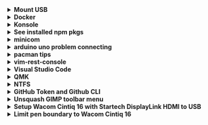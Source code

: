 <details>
    <summary><strong>Mount USB</strong></summary>

-   Insert USB
-   Open terminal
-   type `sudo fdisk -l`
-   Check where USB is located, example output `/dev/sdb1`
-   If not already done, create usb dir: `sudo mkdir /mnt/usb`
-   Mount: `sudo mount /dev/sdb1 /mnt/usb`
-   `cd /mnt/usb`

</details>

<details>
  <summary>
    <strong>Docker</strong>
  </summary>

After installing [docker](https://wiki.archlinux.org/title/docker), remember:

```sh
sudo systemctl enable docker.service
```

to not need `sudo docker`, run `sudo gpasswd -a <username> docker`:

```sh
sudo gpasswd -a justin docker
```

</details>
<details>
  <summary>
  <strong>
    Konsole
  </strong>
  </summary>

Go to following `System settings > Shortcuts`.
If `Konsole` is not listed, then click on `+Add Application` and type in Konsole.<br />
Then, Go to `Konsole > Open a New Window > Add custom shortcut > type in your custom shortcut`

</details>

 <details>
   <summary>
   <strong>
      See installed npm pkgs
   </strong>

   </summary>

check globally installed npm packages:

```sh
npm list -g --depth 0
```

if see:

```sh
/usr/lib
∟-- (empty)
```

then just run:

```sh
npm list -g
```

[Determing which global packages need updating](https://docs.npmjs.com/updating-packages-downloaded-from-the-registry#determining-which-global-packages-need-updating)

```sh
npm outdated -g --depth=0
```

Update single package:

```sh
sudo npm update -g <package_name>
```

Updating all globally-installed packages:

```sh
sudo npm update -g
```

 </details>

<details>
<summary>
<strong>
minicom
</strong>

</summary>

To run:

```sh
sudo minicom -D /dev/ttyACM0
```

To stop, hit `CTRL-A` and then type `q`.

</details>

<details>
  <summary>
  <strong>
    arduino uno problem connecting
  </strong>

  </summary>

check which port arduino uno is connected to and change
permissions with:

```sh
sudo chmod 666 /dev/ttyACM0
```

(`ttyACM0` is just an example port)

</details>

<details>
  <summary>
   <strong>pacman tips</strong>
  </summary>
  <ul>
   <li>
     Reminder to see used and available space: `df -h`
   </li>
   <li>
     installed packages using pacman are in 
     <code>/var/lib/pacman/local</code>
   </li>
   <li>

To [Remove unused packages (orphans)](<https://wiki.archlinux.org/title/Pacman/Tips_and_tricks#Removing_unused_packages_(orphans)>) run:

```sh
sudo pacman -Qtdq | sudo pacman -Rns -
```

When there are no more orphans, the following will show:

```sh
error: argument '-' specified with empty stdin
```

   </li>
   <li>

For [Cleaning the package cache](https://wiki.archlinux.org/title/Pacman#Cleaning_the_package_cache) run:

I usually run the following to retain only one past version
and free more space:

```sh
paccache -rk1
```

this will retain the most recent 3 versions:

```sh
paccache -r
```

   </li>
  </ul>
</details>

<details>
  <summary><strong>vim-rest-console</strong></summary>

Name file with `.rest`, e.g., `request.rest`.

Comments can be made with `#` or `//`. Below is example:

```sh
// Example for requests.rest

# List all messages
http://localhost:3000
GET /messages

# Create a new message
http://localhost:3000
Content-Type: application/json
POST /messages

# Hitting ctrl-j with cursor on URL will post below object
{
    "title": "Post a new message"
}

# Get a specific message by id
http://localhost:3000
GET /messages/123

# Update a specific message by id
http://localhost:3000
PUT /messages/123

# Hitting ctrl-j with cursor on URL will update below object
{
    "title": "Update them"
}

# Delete a specific message by id
http://localhost:3000
DELETE /messages/123
```

To run, put cursor on line with `http://...` or `GET` or `POST`,
etc and hit `<cntl>j`, the default trigger key.

Look at terminal with running server to see output (if any)

For more info, like configurations, see [vim-rest-console docs](https://github.com/diepm/vim-rest-console/blob/master/doc/vim-rest-console.txt).

</details>

<details>
  <summary><strong>Visual Studio Code</strong></summary>

To edit `settings.json`:

```sh
cd ~/.config/Code/User
```

</details>

<details>
  <summary><strong>QMK</strong></summary>

Refer to [QMK Setup](https://docs.qmk.fm/#/newbs_getting_started) page.

Do the following from home directory. I kept getting errors/warnings about
no `bin/qmk` when I tried cloning my qmk github repo. With `qmk setup` run
from home directory, it asks to clone `qmk_firmware` repo to home
directory (which I eventually did and the following worked.
The docs do show how to clone it to another location, didn't look into it
though).

Follow `Linux/WSL` > `Arch / Manjaro` for setup and testing setup:

```sh
sudo pacman --needed --noconfirm -S git python-pip libffi
sudo pacman -S qmk
qmk setup
qmk compile -kb crkbd -km default
```

Configure build environment to be able to just run `qmk compile` and
`qmk flash` without adding `-kb` and `-km`:

```sh
qmk config user.keyboard=crkbd
qmk config user.keymap=justin0979
qmk compile
```

</details>

<details>
  <summary><strong>NTFS</strong></summary>

If connect usb with

```sh
sudo mount /dev/sda1 /mnt/usbstick
```

or

```sh
sudo mount -t ntfs3 /dev/sda1 /mnt/usbstick
```

or just plug in and get something like:

```sh
mount: /mnt: unknown filesystem type 'ntfs'
```

Install `ntfs-3g`:

```sh
sudo pacman -S ntfs-3g
```

My current kernel is `5.10.87-1-lts`, and according to
[NTFS](https://wiki.archlinux.org/title/NTFS)
you need to have kernal >= `5.15`

</details>

<details>
  <summary><strong>GitHub Token and Github CLI</strong></summary>

When attempting to access a repo and get a message saying that a password has expired and to use a token,
go to GitHub docs [Creating a personal access token](https://docs.github.com/en/authentication/keeping-your-account-and-data-secure/creating-a-personal-access-token)
and follow the instructions.

Basically, go to `Settings > <> Developer settings > Personal access tokens`<br />
From there, either click on an expired token to regenerate it, or generate a new one.

To not have to enter credentials for each commit, follow [Github CLI](https://docs.github.com/en/get-started/getting-started-with-git/caching-your-github-credentials-in-git)

To install `gh` on arch linux:

```sh
sudo pacman -S github-cli
```

Then run `gh auth login`<br />

There will be a series of questions that follows, for example:

```sh
? What account do you want to log into? Github.com
? What is your preferred protocol for Git operation? SSH
? Upload your SSH public key to your Github accound? /path/to/key
? How wouild you like to authenticate Github CLI? Paste an authentication token
Tip: you can generate a Personal Access Token here https://github.com/settings/tokens
Then minimum required scopes are 'repo', 'read:org', 'admin:public_key'.
? Paste your authentication token: ***********
- gh config set -h github.com git_protocol ssh
✓ Configured git protocol
HTTP 422: Validation Failed (https://api.github.com/user/keys)
key is already in use
```

If credentials are still required, check that the repo was cloned from SSH.

</details>

<details>
  <summary><strong>Unsquash GIMP toolbar menu</strong></summary>

Go to `Edit --> Preferences --> Interface ->> Toolbox`, then uncheck `Use tool groups`
, then click `OK`

</details>

<details>
<summary><strong>Setup Wacom Cintiq 16 with Startech DisplayLink HDMI to USB</strong></summary>

Referenced [DisplayLink](https://wiki.archlinux.org/title/DisplayLink), specifically section 1.2.

-   [evdi](https://aur.archlinux.org/packages/evdi)
-   [displaylink](https://aur.archlinux.org/packages/displaylink)

Then enabling `displaylink.service`:

```sh
sudo systemctl enable displaylink.service
```

Next, make `20-evda.conf`:

```sh
sudo vim /etc/X11/xorg.conf.d/20-evda.conf
```

Inside `20-evdi.conf`:

```sh
Section "OutputClass"
  Identifier "DisplayLink"
  MatchDriver "evdi"
  Driver "modesetting"
  Option "AccelMethod" "none"
EndSection
```

and then I went ahead and rebooted and everything worked after setting it up monitors in
`System settings`.

**_ I did not need to do the following on last install with linux-lts _**

After reboot, run:

```sh
xrandr --listproviders
```

output:

```sh
Providers: number : 2
Provider 0: id: 0x49 cap: 0xb, Source Output, ...
```

Then run:

```sh
xrandr --setprovideroutputsource 1 0
```

</details>

<details>
  <summary><strong>Limit pen boundary to Wacom Cintiq 16</strong></summary>

First, put Wacom pen nib and eraser close to the Wacom tablet so inputs will register.<br />
Then, get inputs' ids:

```sh
xinput
```

Output will be something like:

```sh
Wacom Cintiq 16 Pen Pen (0x1781901d)     id=12
Wacom Cintiq 16 Pen Eraser (0x1781901d)  id=13
```

Each id might change on each boot.

Next, get the monitors:

```sh
xrandr
```

Output will be something like:

```sh
Screen 0: minimum 320 x 200, current 3841 x 2160, maximum 16384 x 16384
DVI-I-1 disconnected (normal left inverted right x axis y axis)
HDMI-1 connected primary 1920x1080+1+1080 (normal inverted ....)
  1920x1080    60.00*+ 59.96  ...
  ...
VGA-1 connected ...
  ...
DVI-I-1-2 connected ...
  ...
```

Finally, set pen and eraser to Wacom device with command format:

```sh
xinput map-to-output [ID] [monitor]
```

e.g.,

```sh
xinput map-to-output 12 DVI-I-1-2
xinput map-to-output 13 DVI-I-1-2
```

</details>
